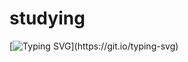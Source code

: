 # studying

[![Typing SVG](https://readme-typing-svg.herokuapp.com/?lines=Hello,+Welcome+to+my+profile;Here+are+repositories+from+studying;Simple+as+that!)](https://git.io/typing-svg)
